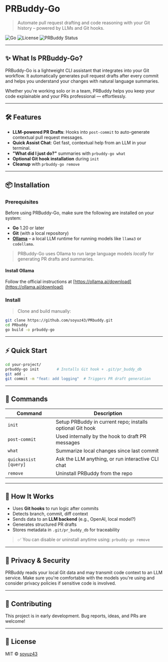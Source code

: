 # PRBuddy-Go 

> Automate pull request drafting and code reasoning with your Git history – powered by LLMs and Git hooks.

![Go](https://img.shields.io/badge/Go-1.20+-brightgreen)
![License](https://img.shields.io/github/license/soyuz43/prbuddy)
![PRBuddy Status](https://img.shields.io/badge/status-alpha-orange)

---

## ✨ What Is PRBuddy-Go?

PRBuddy-Go is a lightweight CLI assistant that integrates into your Git workflow. It automatically generates pull request drafts after every commit and helps you understand your changes with natural language summaries.

Whether you're working solo or in a team, PRBuddy helps you keep your code explainable and your PRs professional — effortlessly.

---

## 🛠 Features

-  **LLM-powered PR Drafts**: Hooks into `post-commit` to auto-generate contextual pull request messages.
-  **Quick Assist Chat**: Get fast, contextual help from an LLM in your terminal.
-  **"What did I just do?"** summaries with `prbuddy-go what`
-  **Optional Git hook installation** during `init`
-  **Cleanup** with `prbuddy-go remove`

---

## 📦 Installation

### Prerequisites

Before using PRBuddy-Go, make sure the following are installed on your system:

- **Go** 1.20 or later
- **Git** (with a local repository)
- **[Ollama](https://ollama.ai/)** – a local LLM runtime for running models like `llama3` or `codellama`.

> PRBuddy-Go uses Ollama to run large language models *locally* for generating PR drafts and summaries.

#### Install Ollama

Follow the official instructions at [https://ollama.ai/download](https://ollama.ai/download)


### Install


> Clone and build manually:

```bash
git clone https://github.com/soyuz43/PRbuddy.git
cd PRbuddy
go build -o prbuddy-go
```

---

## ⚡ Quick Start

```bash
cd your-project/
prbuddy-go init        # Installs Git hook + .git/pr_buddy_db
git add .
git commit -m "feat: add logging"  # Triggers PR draft generation
```

---

## 🧪 Commands

| Command               | Description                                               |
| --------------------- | --------------------------------------------------------- |
| `init`                | Setup PRBuddy in current repo; installs optional Git hook |
| `post-commit`         | Used internally by the hook to draft PR messages          |
| `what`                | Summarize local changes since last commit                 |
| `quickassist [query]` | Ask the LLM anything, or run interactive CLI chat         |
| `remove`              | Uninstall PRBuddy from the repo                           |

---

## 🧠 How It Works

* Uses **Git hooks** to run logic after commits
* Detects branch, commit, diff context
* Sends data to an **LLM backend** (e.g., OpenAI, local model?)
* Generates structured PR drafts
* Stores metadata in `.git/pr_buddy_db` for traceability

> ✅ You can disable or uninstall anytime using: `prbuddy-go remove`

---

## 🔐 Privacy & Security

PRBuddy reads your local Git data and may transmit code context to an LLM service. Make sure you're comfortable with the models you're using and consider privacy policies if sensitive code is involved.

---

## 🤝 Contributing

This project is in early development. Bug reports, ideas, and PRs are welcome!

---

## 📄 License

MIT © [soyuz43](https://github.com/soyuz43)



